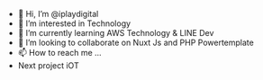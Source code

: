 - 👋 Hi, I’m @iplaydigital
- 👀 I’m interested in Technology
- 🌱 I’m currently learning AWS Technology & LINE Dev
- 💞️ I’m looking to collaborate on Nuxt Js and PHP Powertemplate
- 📫 How to reach me ...
-  Next project iOT

<!---
iplaydigital/iplaydigital is a ✨ special ✨ repository because its `README.md` (this file) appears on your GitHub profile.
You can click the Preview link to take a look at your changes.
--->
